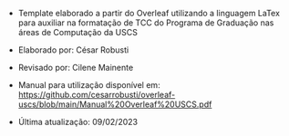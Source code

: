 - Template elaborado a partir do Overleaf utilizando a linguagem LaTex para auxiliar na formatação de TCC do Programa de Graduação nas áreas de Computação da USCS  

- Elaborado por: César Robusti 

- Revisado por: Cilene Mainente 

- Manual para utilização disponível em: https://github.com/cesarrobusti/overleaf-uscs/blob/main/Manual%20Overleaf%20USCS.pdf 

- Última atualização: 09/02/2023 
